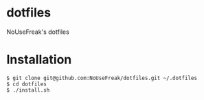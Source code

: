dotfiles
========

NoUseFreak's dotfiles

# Installation

```
$ git clone git@github.com:NoUseFreak/dotfiles.git ~/.dotfiles
$ cd dotfiles
$ ./install.sh
```
